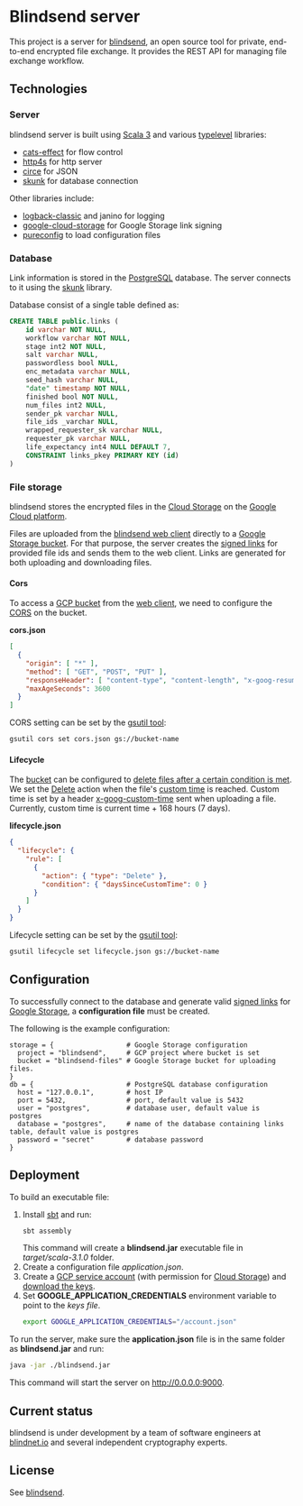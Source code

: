 # Blindsend server

This project is a server for [blindsend](https://github.com/blindnet-io/blindsend), an open source tool for private, end-to-end encrypted file exchange. It provides the REST API for managing file exchange workflow.

## Technologies

### Server

blindsend server is built using [Scala 3](https://scala-lang.org/) and various [typelevel](https://typelevel.org/) libraries:
- [cats-effect](https://typelevel.org/cats-effect/) for flow control
- [http4s](https://http4s.org/) for http server
- [circe](https://circe.github.io/circe/) for JSON
- [skunk](https://tpolecat.github.io/skunk/) for database connection

Other libraries include:
- [logback-classic](https://logback.qos.ch/) and janino for logging
- [google-cloud-storage](https://github.com/googleapis/google-cloud-java) for Google Storage link signing
- [pureconfig](https://pureconfig.github.io/) to load configuration files

### Database

Link information is stored in the [PostgreSQL](https://www.postgresql.org/) database. The server connects to it using the [skunk](https://tpolecat.github.io/skunk/) library.

Database consist of a single table defined as:

```sql
CREATE TABLE public.links (
    id varchar NOT NULL,
    workflow varchar NOT NULL,
    stage int2 NOT NULL,
    salt varchar NULL,
    passwordless bool NULL,
    enc_metadata varchar NULL,
    seed_hash varchar NULL,
    "date" timestamp NOT NULL,
    finished bool NOT NULL,
    num_files int2 NULL,
    sender_pk varchar NULL,
    file_ids _varchar NULL,
    wrapped_requester_sk varchar NULL,
    requester_pk varchar NULL,
    life_expectancy int4 NULL DEFAULT 7,
    CONSTRAINT links_pkey PRIMARY KEY (id)
)
```

### File storage

blindsend stores the encrypted files in the [Cloud Storage](https://cloud.google.com/storage) on the [Google Cloud platform](https://cloud.google.com/).

Files are uploaded from the [blindsend web client](https://github.com/blindnet-io/blindsend-fe) directly to a [Google Storage bucket](https://cloud.google.com/storage/docs/key-terms#buckets). For that purpose, the server creates the [signed links](https://cloud.google.com/storage/docs/access-control/signed-urls) for provided file ids and sends them to the web client. Links are generated for both uploading and downloading files.

#### Cors

To access a [GCP bucket](https://cloud.google.com/storage/docs/key-terms#buckets) from the [web client](https://github.com/blindnet-io/blindsend-fe), we need to configure the [CORS](https://developer.mozilla.org/en-US/docs/Web/HTTP/CORS) on the bucket.

**cors.json**
```json
[
  {
    "origin": [ "*" ],
    "method": [ "GET", "POST", "PUT" ],
    "responseHeader": [ "content-type", "content-length", "x-goog-resumable", "x-upload-content-length", "x-goog-content-length-range", "x-goog-custom-time" ],
    "maxAgeSeconds": 3600
  } 
]
```

CORS setting can be set by the [gsutil tool](https://cloud.google.com/storage/docs/gsutil):
```sh
gsutil cors set cors.json gs://bucket-name
```

#### Lifecycle

The [bucket](https://cloud.google.com/storage/docs/key-terms#buckets) can be configured to [delete files after a certain condition is met](https://cloud.google.com/storage/docs/lifecycle).  
We set the [Delete](https://cloud.google.com/storage/docs/lifecycle#delete) action when the file's [custom time](https://cloud.google.com/storage/docs/metadata#custom-time) is reached. Custom time is set by a header [x-goog-custom-time](https://cloud.google.com/storage/docs/xml-api/reference-headers#xgoogcustomtime) sent when uploading a file.  
Currently, custom time is current time + 168 hours (7 days).

**lifecycle.json**
```json
{
  "lifecycle": {
    "rule": [
      {
        "action": { "type": "Delete" },
        "condition": { "daysSinceCustomTime": 0 }
      }
    ]
  }
}
```

Lifecycle setting can be set by the [gsutil tool](https://cloud.google.com/storage/docs/gsutil):
```sh
gsutil lifecycle set lifecycle.json gs://bucket-name
```

## Configuration

To successfully connect to the database and generate valid [signed links](https://cloud.google.com/storage/docs/access-control/signed-urls) for [Google Storage](https://cloud.google.com/storage), a **configuration file** must be created.

The following is the example configuration:

```hocon
storage = {                  # Google Storage configuration
  project = "blindsend",     # GCP project where bucket is set
  bucket = "blindsend-files" # Google Storage bucket for uploading files.
}
db = {                       # PostgreSQL database configuration
  host = "127.0.0.1",        # host IP
  port = 5432,               # port, default value is 5432
  user = "postgres",         # database user, default value is postgres
  database = "postgres",     # name of the database containing links table, default value is postgres
  password = "secret"        # database password
}
```

## Deployment

To build an executable file:

1. Install [sbt](https://www.scala-sbt.org/) and run:
    ```sh
    sbt assembly
    ```
    This command will create a **blindsend.jar** executable file in _target/scala-3.1.0_ folder.
1. Create a configuration file _application.json_.  
1. Create a [GCP service account](https://cloud.google.com/iam/docs/service-accounts) (with permission for [Cloud Storage](https://cloud.google.com/storage)) and [download the keys](https://cloud.google.com/iam/docs/creating-managing-service-account-keys).  
1. Set **GOOGLE_APPLICATION_CREDENTIALS** environment variable to point to the _keys file_.
    ```sh
    export GOOGLE_APPLICATION_CREDENTIALS="/account.json"
    ```

To run the server, make sure the **application.json** file is in the same folder as **blindsend.jar** and run:
```sh
java -jar ./blindsend.jar
```
This command will start the server on http://0.0.0.0:9000.

## Current status

blindsend is under development by a team of software engineers at [blindnet.io](https://blindnet.io) and several independent cryptography experts.

## License
See [blindsend](https://github.com/blindnet-io/blindsend).